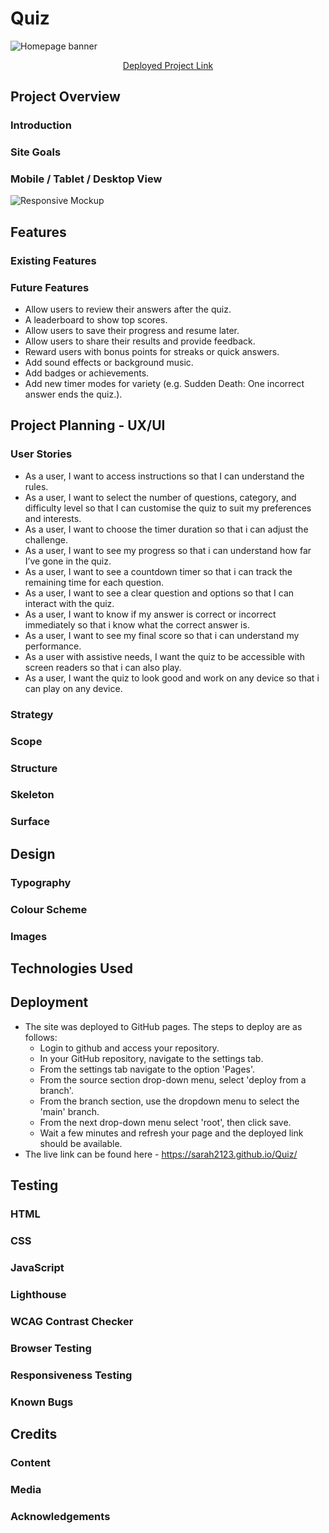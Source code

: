 # Quiz
![Homepage banner](/media/banner.png)
<p align="center">
    <a href="https://sarah2123.github.io/Quiz/" target="_blank">Deployed Project Link</a>
</p>

## Project Overview
### Introduction
### Site Goals
### Mobile / Tablet / Desktop View
![Responsive Mockup](/media/responsive-mockup.png)

## Features

### Existing Features
### Future Features
- Allow users to review their answers after the quiz.
- A leaderboard to show top scores.
- Allow users to save their progress and resume later.
- Allow users to share their results and provide feedback.
- Reward users with bonus points for streaks or quick answers.
- Add sound effects or background music.
- Add badges or achievements.
- Add new timer modes for variety (e.g. Sudden Death: One incorrect answer ends the quiz.).

## Project Planning - UX/UI
### User Stories
- As a user, I want to access instructions so that I can understand the rules.
- As a user, I want to select the number of questions, category, and difficulty level so that I can customise the quiz to suit my preferences and interests.
- As a user, I want to choose the timer duration so that i can adjust the challenge.
- As a user, I want to see my progress so that i can understand how far I’ve gone in the quiz.
- As a user, I want to see a countdown timer so that i can track the remaining time for each question.
- As a user, I want to see a clear question and options so that I can interact with the quiz.
- As a user, I want to know if my answer is correct or incorrect immediately so that i know what the correct answer is.
- As a user, I want to see my final score so that i can understand my performance.
- As a user with assistive needs, I want the quiz to be accessible with screen readers so that i can also play.
- As a user, I want the quiz to look good and work on any device so that i can play on any device.
### Strategy
### Scope
### Structure
### Skeleton
### Surface

## Design
### Typography
### Colour Scheme
### Images

## Technologies Used

## Deployment
- The site was deployed to GitHub pages. The steps to deploy are as follows: 
  - Login to github and access your repository.
  - In your GitHub repository, navigate to the settings tab.
  - From the settings tab navigate to the option 'Pages'.
  - From the source section drop-down menu, select 'deploy from a branch'.
  - From the branch section, use the dropdown menu to select the 'main' branch.
  - From the next drop-down menu select 'root', then  click save.
  - Wait a few minutes and refresh your page and the deployed link should be available.
- The live link can be found here - https://sarah2123.github.io/Quiz/

## Testing
### HTML
### CSS
### JavaScript
### Lighthouse 
### WCAG Contrast Checker
### Browser Testing
### Responsiveness Testing
### Known Bugs

## Credits
### Content
### Media
### Acknowledgements